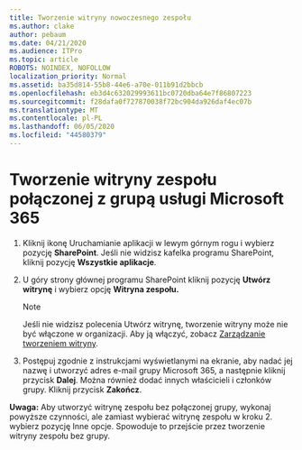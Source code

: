 ```yaml
---
title: Tworzenie witryny nowoczesnego zespołu
ms.author: clake
author: pebaum
ms.date: 04/21/2020
ms.audience: ITPro
ms.topic: article
ROBOTS: NOINDEX, NOFOLLOW
localization_priority: Normal
ms.assetid: ba35d814-55b8-44e6-a70e-011b91d2bbcb
ms.openlocfilehash: eb3d4c632029993611bc0720dba64e7f86807223
ms.sourcegitcommit: f28dafa0f727870038f72bc904da926daf4ec07b
ms.translationtype: MT
ms.contentlocale: pl-PL
ms.lasthandoff: 06/05/2020
ms.locfileid: "44580379"
---
```

# <a name="create-a-microsoft-365-group-connected-team-site"></a>Tworzenie witryny zespołu połączonej z grupą usługi Microsoft 365

1. Kliknij ikonę Uruchamianie aplikacji w lewym górnym rogu i wybierz pozycję **SharePoint**. Jeśli nie widzisz kafelka programu SharePoint, kliknij pozycję **Wszystkie aplikacje**.
    
2. U góry strony głównej programu SharePoint kliknij pozycję **Utwórz witrynę** i wybierz opcję **Witryna zespołu.** 
    
    > [!NOTE]
    > Jeśli nie widzisz polecenia Utwórz witrynę, tworzenie witryny może nie być włączone w organizacji. Aby ją włączyć, zobacz [Zarządzanie tworzeniem witryny](https://go.microsoft.com/fwlink/?linkid=2009644). 
  
3. Postępuj zgodnie z instrukcjami wyświetlanymi na ekranie, aby nadać jej nazwę i utworzyć adres e-mail grupy Microsoft 365, a następnie kliknij przycisk **Dalej**. Można również dodać innych właścicieli i członków grupy. Kliknij przycisk **Zakończ**.
  
 **Uwaga:** Aby utworzyć witrynę zespołu bez połączonej grupy, wykonaj powyższe czynności, ale zamiast wybierać witrynę zespołu w kroku 2. wybierz pozycję Inne opcje. Spowoduje to przejście przez tworzenie witryny zespołu bez grupy. 
    

